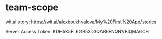 # team-scope

wit.ai story: https://wit.ai/alexboukhvalova/My%20First%20App/stories

Server Access Token: KDH5K5FL6GB53D3QAB6ENQNVBIQMA6CH
